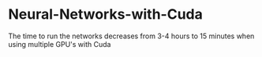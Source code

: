 # Neural-Networks-with-Cuda
The time to run the networks decreases from 3-4 hours to 15 minutes when using multiple GPU's with Cuda
